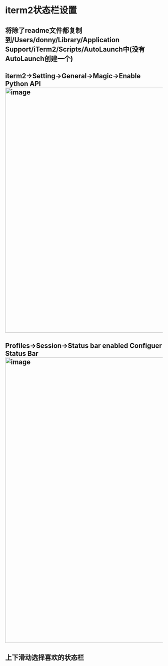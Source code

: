 # iterm2状态栏设置
## 将除了readme文件都复制到/Users/donny/Library/Application Support/iTerm2/Scripts/AutoLaunch中(没有AutoLaunch创建一个)
## iterm2->Setting->General->Magic->Enable Python API<img width="781" alt="image" src="https://github.com/DonnyWong/vim--coc.nvim-/assets/15830544/651fefc4-922f-4177-a23a-8d16ee30d874">
## Profiles->Session->Status bar enabled Configuer Status Bar<img width="910" alt="image" src="https://github.com/DonnyWong/vim--coc.nvim-/assets/15830544/e2e79179-b5b1-4303-a074-cf8053afc2f7">
## 上下滑动选择喜欢的状态栏
